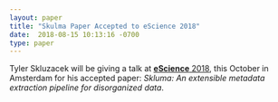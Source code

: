 ```yaml
---
layout: paper
title: "Skulma Paper Accepted to eScience 2018"
date:  2018-08-15 10:13:16 -0700
type: paper
---
```

Tyler Skluzacek will be giving a talk at [**eScience** 2018](https://www.escience2018.com/), this October in Amsterdam for his accepted paper: *Skluma: An extensible metadata extraction pipeline for disorganized data*.
